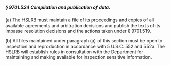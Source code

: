 ##### § 9701.524 Compilation and publication of data. #####

(a) The HSLRB must maintain a file of its proceedings and copies of all available agreements and arbitration decisions and publish the texts of its impasse resolution decisions and the actions taken under § 9701.519.

(b) All files maintained under paragraph (a) of this section must be open to inspection and reproduction in accordance with 5 U.S.C. 552 and 552a. The HSLRB will establish rules in consultation with the Department for maintaining and making available for inspection sensitive information.